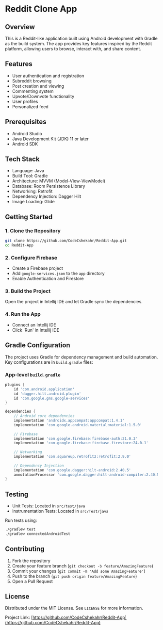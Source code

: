# Reddit Clone App

## Overview
This is a Reddit-like application built using Android development with Gradle as the build system. The app provides key features inspired by the Reddit platform, allowing users to browse, interact with, and share content.

## Features
- User authentication and registration
- Subreddit browsing
- Post creation and viewing
- Commenting system
- Upvote/Downvote functionality
- User profiles
- Personalized feed

## Prerequisites
- Android Studio
- Java Development Kit (JDK) 11 or later
- Android SDK

## Tech Stack
- Language: Java
- Build Tool: Gradle
- Architecture: MVVM (Model-View-ViewModel)
- Database: Room Persistence Library
- Networking: Retrofit
- Dependency Injection: Dagger Hilt
- Image Loading: Glide

## Getting Started

### 1. Clone the Repository
```bash
git clone https://github.com/CodeCshekahr/Reddit-App.git
cd Reddit-App
```

### 2. Configure Firebase
- Create a Firebase project
- Add `google-services.json` to the `app` directory
- Enable Authentication and Firestore

### 3. Build the Project
Open the project in Intellij IDE and let Gradle sync the dependencies.

### 4. Run the App
- Connect an Intellij IDE 
- Click 'Run' in Intellij IDE 

## Gradle Configuration
The project uses Gradle for dependency management and build automation. Key configurations are in `build.gradle` files:

### App-level `build.gradle`
```groovy
plugins {
    id 'com.android.application'
    id 'dagger.hilt.android.plugin'
    id 'com.google.gms.google-services'
}

dependencies {
    // Android core dependencies
    implementation 'androidx.appcompat:appcompat:1.4.1'
    implementation 'com.google.android.material:material:1.5.0'
    
    // Firebase
    implementation 'com.google.firebase:firebase-auth:21.0.3'
    implementation 'com.google.firebase:firebase-firestore:24.0.1'
    
    // Networking
    implementation 'com.squareup.retrofit2:retrofit:2.9.0'
    
    // Dependency Injection
    implementation 'com.google.dagger:hilt-android:2.40.5'
    annotationProcessor 'com.google.dagger:hilt-android-compiler:2.40.5'
}
```

## Testing
- Unit Tests: Located in `src/test/java`
- Instrumentation Tests: Located in `src/Test/java`

Run tests using:
```bash
./gradlew test
./gradlew connectedAndroidTest
```

## Contributing
1. Fork the repository
2. Create your feature branch (`git checkout -b feature/AmazingFeature`)
3. Commit your changes (`git commit -m 'Add some AmazingFeature'`)
4. Push to the branch (`git push origin feature/AmazingFeature`)
5. Open a Pull Request

## License
Distributed under the MIT License. See `LICENSE` for more information.

Project Link: [https://github.com/CodeCshekahr/Reddit-App](https://github.com/CodeCshekahr/Reddit-App)
